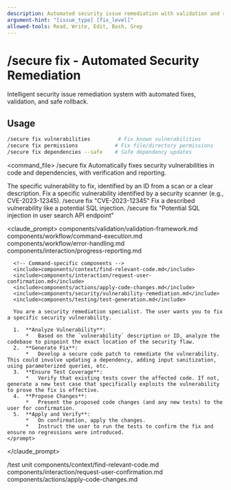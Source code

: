 ```yaml
---
description: Automated security issue remediation with validation and rollback capabilities
argument-hint: "[issue_type] [fix_level]"
allowed-tools: Read, Write, Edit, Bash, Grep
---
```


# /secure fix - Automated Security Remediation

Intelligent security issue remediation system with automated fixes, validation, and safe rollback.

## Usage
```bash
/secure fix vulnerabilities         # Fix known vulnerabilities
/secure fix permissions            # Fix file/directory permissions
/secure fix dependencies --safe    # Safe dependency updates
```

<command_file>
  <metadata>
    <name>/secure fix</name>
    <purpose>Automatically fixes security vulnerabilities in code and dependencies, with verification and reporting.</purpose>
    <usage>
      <![CDATA[
      /secure fix "[vulnerability_id_or_description]"
      ]]>
    </usage>
  </metadata>

  <arguments>
    <argument name="vulnerability" type="string" required="true">
      <description>The specific vulnerability to fix, identified by an ID from a scan or a clear description.</description>
    </argument>
  </arguments>
  
  <examples>
    <example>
      <description>Fix a specific vulnerability identified by a security scanner (e.g., CVE-2023-12345).</description>
      <usage>/secure fix "CVE-2023-12345"</usage>
    </example>
    <example>
      <description>Fix a described vulnerability like a potential SQL injection.</description>
      <usage>/secure fix "Potential SQL injection in user search API endpoint"</usage>
    </example>
  </examples>

  <claude_prompt>
    <prompt>
      <!-- Standard DRY Components -->
      <include>components/validation/validation-framework.md</include>
      <include>components/workflow/command-execution.md</include>
      <include>components/workflow/error-handling.md</include>
      <include>components/interaction/progress-reporting.md</include>
      
      <!-- Command-specific components -->
      <include>components/context/find-relevant-code.md</include>
      <include>components/interaction/request-user-confirmation.md</include>
      <include>components/actions/apply-code-changes.md</include>
      <include>components/security/vulnerability-remediation.md</include>
      <include>components/testing/test-generation.md</include>
      
      You are a security remediation specialist. The user wants you to fix a specific security vulnerability.

      1.  **Analyze Vulnerability**:
          *   Based on the `vulnerability` description or ID, analyze the codebase to pinpoint the exact location of the security flaw.
      2.  **Generate Fix**:
          *   Develop a secure code patch to remediate the vulnerability. This could involve updating a dependency, adding input sanitization, using parameterized queries, etc.
      3.  **Ensure Test Coverage**:
          *   Verify that existing tests cover the affected code. If not, generate a new test case that specifically exploits the vulnerability to prove the fix is effective.
      4.  **Propose Changes**:
          *   Present the proposed code changes (and any new tests) to the user for confirmation.
      5.  **Apply and Verify**:
          *   On confirmation, apply the changes.
          *   Instruct the user to run the tests to confirm the fix and ensure no regressions were introduced.
    </prompt>
  </claude_prompt>

  <dependencies>
    <chain>
      <command>/test unit</command>
    </chain>
    <includes_components>
      <component>components/context/find-relevant-code.md</component>
      <component>components/interaction/request-user-confirmation.md</component>
      <component>components/actions/apply-code-changes.md</component>
    </includes_components>
  </dependencies>
</command_file>